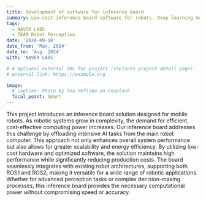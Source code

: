 ```yaml
---
title: Development of software for inference board 
summary: Low-cost inference board software for robots, Deep learning model optimization for budget NPUs (Rockchip on Orange Pi), Low-latency communication module for robot-board interaction
tags:
  - NAVER LABS
  - TEAM Robot Perception
date: '2024-09-10'
date_from: 'Mar. 2024'
date_to: 'Aug. 2024'
with: 'NAVER LABS'

# # Optional external URL for project (replaces project detail page).
# external_link: https://example.org

image:
  # caption: Photo by Toa Heftiba on Unsplash
  focal_point: Smart
---
```


This project introduces an inference board solution designed for mobile robots. As robotic systems grow in complexity, the demand for efficient, cost-effective computing power increases. Our inference board addresses this challenge by offloading intensive AI tasks from the main robot computer. This approach not only enhances overall system performance but also allows for greater scalability and energy efficiency. By utilizing low-cost hardware and optimized software, the solution maintains high performance while significantly reducing production costs. The board seamlessly integrates with existing robot architectures, supporting both ROS1 and ROS2, making it versatile for a wide range of robotic applications. Whether for advanced perception tasks or complex decision-making processes, this inference board provides the necessary computational power without compromising speed or accuracy.